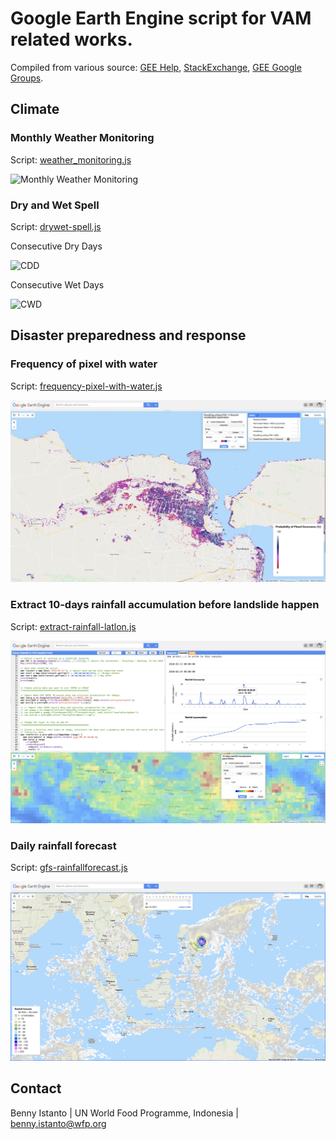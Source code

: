 # Google Earth Engine script for VAM related works. 
Compiled from various source: [GEE Help](https://developers.google.com/earth-engine/), [StackExchange](https://gis.stackexchange.com/questions/tagged/google-earth-engine), [GEE Google Groups](https://groups.google.com/forum/#!forum/google-earth-engine-developers).

## Climate
### Monthly Weather Monitoring
Script: [weather_monitoring.js](https://github.com/wfpidn/GEE/blob/master/script/weather_monitoring.js)

![Monthly Weather Monitoring](/img/mwm.png)

### Dry and Wet Spell
Script: [drywet-spell.js](https://github.com/wfpidn/GEE/blob/master/script/drywet-spell.js)

Consecutive Dry Days

![CDD](/img/cdd.png)

Consecutive Wet Days

![CWD](/img/cwd.png)

## Disaster preparedness and response
### Frequency of pixel with water
Script: [frequency-pixel-with-water.js](https://github.com/wfpidn/GEE/blob/master/script/frequency-pixel-with-water.js)

![Flood frequency](/img/ff.png)

### Extract 10-days rainfall accumulation before landslide happen
Script: [extract-rainfall-latlon.js](https://github.com/wfpidn/GEE/blob/master/script/extract-rainfall-latlon.js)

![Rainfall 30min](/img/rain30min.png)

### Daily rainfall forecast
Script: [gfs-rainfallforecast.js](https://github.com/wfpidn/GEE/blob/master/script/gfs-rainfallforecast.js)

![GFS](/img/gfs.png)


## Contact
Benny Istanto | UN World Food Programme, Indonesia | benny.istanto@wfp.org
